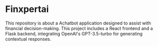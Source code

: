 # Finxpertai
This repository is about a Achatbot application designed to assist with financial decision-making. This project includes a React frontend and a Flask backend, integrating OpenAI's GPT-3.5-turbo for generating contextual responses. 
